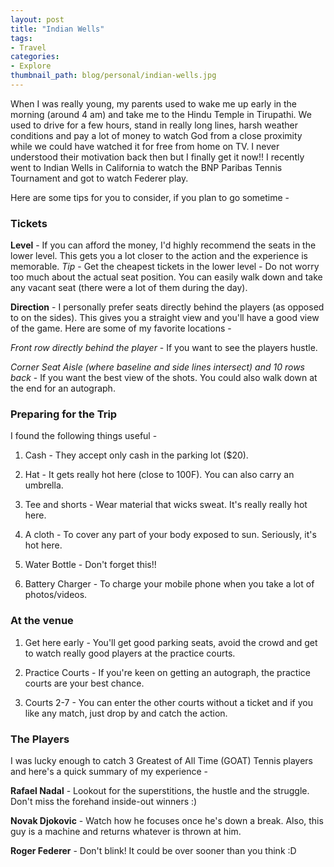 ```yaml
---
layout: post
title: "Indian Wells"
tags:
- Travel
categories:
- Explore
thumbnail_path: blog/personal/indian-wells.jpg
---
```


When I was really young, my parents used to wake me up early in the morning (around 4 am) and take me to the Hindu Temple in Tirupathi. We used to drive for a few hours, stand in really long lines, harsh weather conditions and pay a lot of money to watch God from a close proximity while we could have watched it for free from home on TV. I never understood their motivation back then but I finally get it now!! I recently went to Indian Wells in California to watch the BNP Paribas Tennis Tournament and got to watch Federer play.

Here are some tips for you to consider, if you plan to go sometime - 

### Tickets

**Level** - If you can afford the money, I'd highly recommend the seats in the lower level. This gets you a lot closer to the action and the experience is memorable. *Tip* - Get the cheapest tickets in the lower level - Do not worry too much about the actual seat position. You can easily walk down and take any vacant seat (there were a lot of them during the day).

**Direction** - I personally prefer seats directly behind the players (as opposed to on the sides). This gives you a straight view and you'll have a good view of the game. Here are some of my favorite locations - 

*Front row directly behind the player* - If you want to see the players hustle.

*Corner Seat Aisle (where baseline and side lines intersect) and 10 rows back* - If you want the best view of the shots. You could also walk down at the end for an autograph.

### Preparing for the Trip

I found the following things useful - 

1. Cash - They accept only cash in the parking lot ($20).

2. Hat - It gets really hot here (close to 100F). You can also carry an umbrella.

3. Tee and shorts - Wear material that wicks sweat. It's really really hot here.

4. A cloth - To cover any part of your body exposed to sun. Seriously, it's hot here.

5. Water Bottle - Don't forget this!!

6. Battery Charger - To charge your mobile phone when you take a lot of photos/videos.

### At the venue

1. Get here early - You'll get good parking seats, avoid the crowd and get to watch really good players at the practice courts.

2. Practice Courts - If you're keen on getting an autograph, the practice courts are your best chance. 

3. Courts 2-7 - You can enter the other courts without a ticket and if you like any match, just drop by and catch the action.

### The Players

I was lucky enough to catch 3 Greatest of All Time (GOAT) Tennis players and here's a quick summary of my experience - 

**Rafael Nadal** - Lookout for the superstitions, the hustle and the struggle. Don't miss the forehand inside-out winners :)

**Novak Djokovic** - Watch how he focuses once he's down a break. Also, this guy is a machine and returns whatever is thrown at him.

**Roger Federer** - Don't blink! It could be over sooner than you think :D
